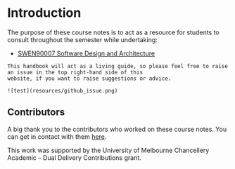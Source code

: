 # Introduction

The purpose of these course notes is to act as a resource for students to consult throughout the semester while 
undertaking:

- [SWEN90007 Software Design and Architecture](https://handbook.unimelb.edu.au/2022/subjects/swen90007)

```{attention}
This handbook will act as a living guide, so please feel free to raise an issue in the top right-hand side of this 
website, if you want to raise suggestions or advice.

![test](resources/github_issue.png)
```

## Contributors

A big thank you to the contributors who worked on these course notes. You can get in contact with them 
[here](https://github.com/cis-projects/swen90007_course_notes).

This work was supported by the University of Melbourne Chancellery Academic – Dual Delivery Contributions grant.

